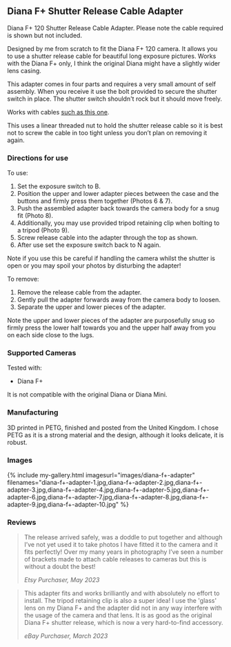 ## Diana F+ Shutter Release Cable Adapter
Diana F+ 120 Shutter Release Cable Adapter. Please note the cable required is shown but not included.

Designed by me from scratch to fit the Diana F+ 120 camera. It allows you to use a shutter release cable for beautiful long exposure pictures. Works with the Diana F+ only, I think the original Diana might have a slightly wider lens casing.

This adapter comes in four parts and requires a very small amount of self assembly. When you receive it use the bolt provided to secure the shutter switch in place. The shutter switch shouldn't rock but it should move freely.

Works with cables [such as this one](https://www.amazon.co.uk/dp/B09126NKPN).

This uses a linear threaded nut to hold the shutter release cable so it is best not to screw the cable in too tight unless you don’t plan on removing it again.

### Directions for use
To use:

1. Set the exposure switch to B.
2. Position the upper and lower adapter pieces between the case and the buttons and firmly press them together (Photos 6 & 7).
3. Push the assembled adapter back towards the camera body for a snug fit (Photo 8).
4. Additionally, you may use provided tripod retaining clip when bolting to a tripod (Photo 9).
5. Screw release cable into the adapter through the top as shown.
6. After use set the exposure switch back to N again.

Note if you use this be careful if handling the camera whilst the shutter is open or you may spoil your photos by disturbing the adapter!

To remove:

1. Remove the release cable from the adapter.
2. Gently pull the adapter forwards away from the camera body to loosen.
3. Separate the upper and lower pieces of the adapter.

Note the upper and lower pieces of the adapter are purposefully snug so firmly press the lower half towards you and the upper half away from you on each side close to the lugs.

### Supported Cameras
Tested with:
- Diana F+

It is not compatible with the original Diana or Diana Mini.

### Manufacturing
3D printed in PETG, finished and posted from the United Kingdom. I chose PETG as it is a strong material and the design, although it looks delicate, it is robust.

### Images
{% include my-gallery.html imagesurl="images/diana-f+-adapter"
   filenames="diana-f+-adapter-1.jpg,diana-f+-adapter-2.jpg,diana-f+-adapter-3.jpg,diana-f+-adapter-4.jpg,diana-f+-adapter-5.jpg,diana-f+-adapter-6.jpg,diana-f+-adapter-7.jpg,diana-f+-adapter-8.jpg,diana-f+-adapter-9.jpg,diana-f+-adapter-10.jpg" %}

### Reviews

> The release arrived safely, was a doddle to put together and although I’ve not yet used it to take photos I have fitted it to the camera and it fits perfectly! Over my many years in photography I’ve seen a number of brackets made to attach cable releases to cameras but this is without a doubt the best!
>
> *Etsy Purchaser, May 2023*

> This adapter fits and works brilliantly and with absolutely no effort to install. The tripod retaining clip is also a super idea! I use the 'glass' lens on my Diana F+ and the adapter did not in any way interfere with the usage of the camera and that lens. It is as good as the original Diana F+ shutter release, which is now a very hard-to-find accessory.
>
> *eBay Purchaser, March 2023*
